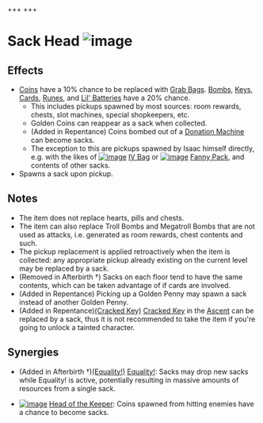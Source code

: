 +++
+++

 # Sack Head ![image](/image/Sack_Head.png) 

Effects
---------


* [Coins](/wiki/Coin "Coin") have a 10% chance to be replaced with [Grab Bags](/wiki/Grab_Bag "Grab Bag"). [Bombs](/wiki/Bomb "Bomb"), [Keys](/wiki/Key "Key"), [Cards](/wiki/Card "Card"), [Runes](/wiki/Rune "Rune"), and [Lil' Batteries](/wiki/Lil%27_Battery "Lil' Battery") have a 20% chance.
	+ This includes pickups spawned by most sources: room rewards, chests, slot machines, special shopkeepers, etc.
	+ Golden Coins can reappear as a sack when collected.
	+ (Added in Repentance) Coins bombed out of a [Donation Machine](/wiki/Donation_Machine "Donation Machine") can become sacks.
	+ The exception to this are pickups spawned by Isaac himself directly, e.g. with the likes of [![image](/image/IV_Bag.png)](/wiki/IV_Bag "IV Bag") [IV Bag](/wiki/IV_Bag "IV Bag") or [![image](/image/Fanny_Pack.png)](/wiki/Fanny_Pack "Fanny Pack") [Fanny Pack](/wiki/Fanny_Pack "Fanny Pack"), and contents of other sacks.
* Spawns a sack upon pickup.


Notes
-------


* The item does not replace hearts, pills and chests.
* The item can also replace Troll Bombs and Megatroll Bombs that are not used as attacks, i.e. generated as room rewards, chest contents and such.
* The pickup replacement is applied retroactively when the item is collected: any appropriate pickup already existing on the current level may be replaced by a sack.
* (Removed in Afterbirth †) Sacks on each floor tend to have the same contents, which can be taken advantage of if cards are involved.
* (Added in Repentance) Picking up a Golden Penny may spawn a sack instead of another Golden Penny.
* (Added in Repentance)[(Cracked Key)](/wiki/Cracked_Key "Cracked Key") [Cracked Key](/wiki/Cracked_Key "Cracked Key") in the [Ascent](/wiki/Ascent "Ascent") can be replaced by a sack, thus it is not recommended to take the item if you're going to unlock a tainted character.


Synergies
-----------


* (Added in Afterbirth †)[(Equality!)](/wiki/Equality! "Equality!") [Equality!](/wiki/Equality! "Equality!"): Sacks may drop new sacks while Equality! is active, potentially resulting in massive amounts of resources from a single sack.


* [![image](/image/Head_of_the_Keeper.png)](/wiki/Head_of_the_Keeper "Head of the Keeper") [Head of the Keeper](/wiki/Head_of_the_Keeper "Head of the Keeper"): Coins spawned from hitting enemies have a chance to become sacks.


